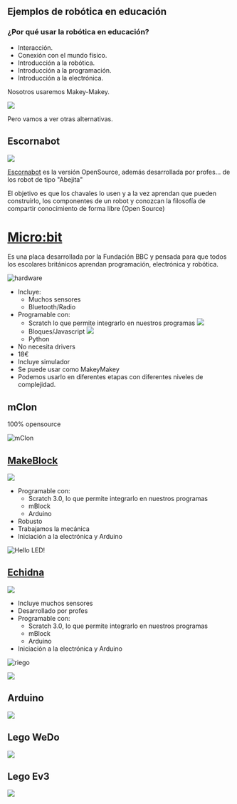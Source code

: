 ## Ejemplos de robótica en educación

### ¿Por qué usar la robótica en educación?

* Interacción. 
* Conexión con el mundo físico. 
* Introducción a la robótica.
* Introducción a la programación.
* Introducción a la electrónica.

Nosotros usaremos Makey-Makey.

![](./images/MakeyMakey.jpg)

Pero vamos a ver otras alternativas.

## Escornabot

![](./images/escornabot.png)

[Escornabot](https://escornabot.com/web/es) es la versión OpenSource, además desarrollada por profes... de los robot de tipo "Abejita"

El objetivo es que los chavales lo usen y a la vez aprendan que pueden construirlo, los componentes de un robot y conozcan la filosofía de compartir conocimiento de forma libre (Open Source)

# [Micro:bit](./8.1.1.Microbit.md)

Es una placa desarrollada por la Fundación BBC y pensada para que todos los escolares británicos aprendan programación, electrónica y robótica.

![hardware](./images/4cfb4a0c22aa25164ba6f5f9cb4ae2d53cbf35ba-2577x1068.png)

* Incluye:
    * Muchos sensores
    * Bluetooth/Radio
* Programable con:
    * Scratch lo que permite integrarlo en nuestros programas
![](./images/Screen-Shot-2018-08-10-at-6.43.56-PM.png)
    * Bloques/Javascript
    ![](./images/Incio_bloques.png)
    * Python
* No necesita drivers
* 18€
* Incluye simulador
* Se puede usar como MakeyMakey
* Podemos usarlo en diferentes etapas con diferentes niveles de complejidad.



## mClon 

100% opensource

![mClon](./images/mClon-3D.png)


## [MakeBlock](./8.1.2.mBlock.md)

![](./images/makeblock-mbot-pink-stem-educational-programmable-robot-bluetooth-version.jpg)

* Programable con:
    * Scratch 3.0, lo que permite integrarlo en nuestros programas
    * mBlock
    * Arduino
* Robusto
* Trabajamos la mecánica
* Iniciación a la electrónica y Arduino


![Hello LED!](./images/HelloLed!.png)

## [Echidna](./8.1.3.echidna.md)

![](./images/EschidnaShield-esquema.png)

* Incluye muchos sensores
* Desarrollado por profes
* Programable con:
    * Scratch 3.0, lo que permite integrarlo en nuestros programas
    * mBlock
    * Arduino
* Iniciación a la electrónica y Arduino

![riego](./images/Riego.png)

![](./images/SensorHumedadArduino.png)

## Arduino

![](./images/freaduino_uno_elecfreaks.jpg)

## Lego WeDo

![](./images/explore-wedo2-160e117523332dd9cdacfa3907f9d35c.jpg)

## Lego Ev3

![](./images/explore-ev3-5e8545c306360c0574ca76ca7c12c48d.jpg)

